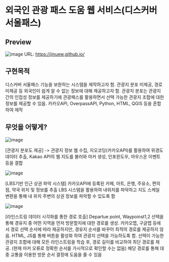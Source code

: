 # 외국인 관광 패스 도움 웹 서비스(디스커버 서울패스)

## Preview

![image](https://github.com/jinuew/jinuew.github.io/assets/141210846/064f742a-a713-41a1-b657-487fa7ed8128)
URL: https://jinuew.github.io/


## 구현목적
디스커버 서울패스 기능을 보완하는 시스템을 제작하고자 함.
관광지 분포 미제공, 경로 미제공 등 외국인이 쉽게 알 수 없는 정보에 대해 제공하고자 함.
관광지 분포는 관광지 간의 인접성 정보를 제공하기에 관광패스를 활용하면서 선택 가능한 관광지 조합에 대한 정보를 제공할 수 있음.
카카오API, OverpassAPI, Python, HTML, QGIS 등을 혼합하여 제작

## 무엇을 어떻게?
![image](https://github.com/jinuew/jinuew.github.io/assets/141210846/3a3b698d-fd72-47af-9363-55436f6e048a)

[관광지 분포도 제공]
-> 관광지 정보 웹 수집, 지오코딩(카카오API)를 활용하여 위경도 데이터 추출, Kakao API의 웹 지도를 불러와 마커 생성, 인포윈도우, 마우스온 이벤트 등을 결합

![image](https://github.com/jinuew/jinuew.github.io/assets/141210846/80eda2aa-c887-4c9d-b44b-c54ac86ee962)

[LBS기반 인근 상권 파악 시스템]
카카오API에 등록된 카페, 마트, 은행, 주유소, 편의점, 약국 위치 및 정보를 추출
LBS 시스템을 활용하여 내위치를 파악하고 지도 스케일 변환을 통해 내 위치 주변의 상권 정보를 파악할 수 있도록 함

![image](https://github.com/jinuew/jinuew.github.io/assets/141210846/692124b9-571d-4838-9f06-b6531baa7c7e)

[라인스트링 데이터 시각화를 통한 경로 호출]
Departue point, Waypoinst1,2 선택을 통해 경유지 중 어떤 지역을 먼저 방문할지에 대한 경로를 생성.
카카오맵, 구글맵 등에서 경로 선택 순서에 따라 제공하지만, 경유지 순서를 바꾸어 최적의 경로를 제공하지 않음.
HTML, JS를 통해 버튼을 활성화 하여 관광지 선택을 가능하도록 함.
선택이 가능한 관광지 조합에 대해 모든 라인스트링을 학습 후, 경로 길이를 비교하여 최단 경로를 제공. (현재 마커 오류로 정확한 순서를 가시적으로 확인할 수는 없음)
해당 경로를 통해 대중 교통을 이용한 방문 순서 결정에 도움을 줄 수 있음
